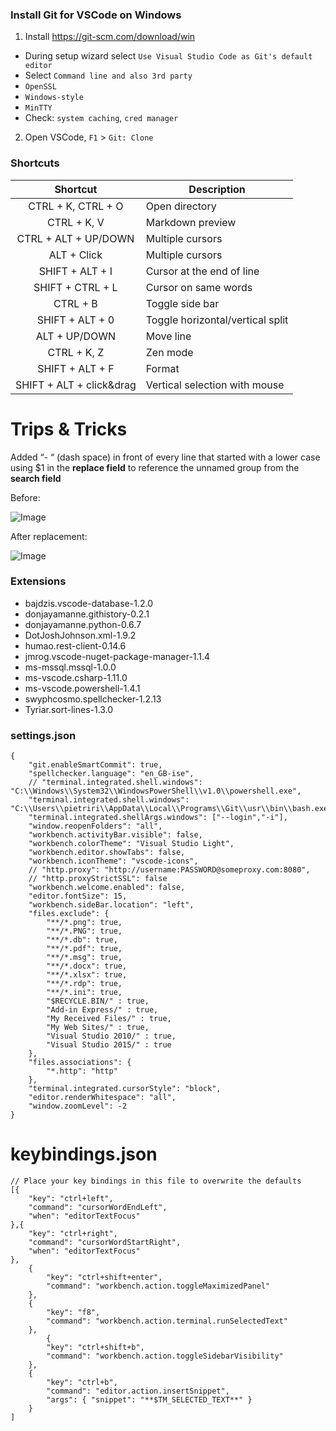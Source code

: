 ### Install Git for VSCode on Windows
1. Install https://git-scm.com/download/win
- During setup wizard select `Use Visual Studio Code as Git's default editor`
- Select `Command line and also 3rd party`
- `OpenSSL`
- `Windows-style`
- `MinTTY`
- Check: `system caching`, `cred manager`

2. Open VSCode, `F1` > `Git: Clone`

### Shortcuts
Shortcut | Description
:-:| - 
CTRL + K, CTRL + O | Open directory 
CTRL + K, V | Markdown preview 
CTRL + ALT + UP/DOWN | Multiple cursors
ALT + Click | Multiple cursors
SHIFT + ALT + I | Cursor at the end of line
SHIFT + CTRL + L | Cursor on same words
CTRL + B | Toggle side bar
SHIFT + ALT + 0 | Toggle horizontal/vertical split
ALT + UP/DOWN | Move line
CTRL + K, Z | Zen mode
SHIFT + ALT + F | Format
SHIFT + ALT + click&drag | Vertical selection with mouse

# Trips & Tricks
Added “- “ (dash space) in front of every line that started with a lower case using $1 in the **replace field** to reference the unnamed group from the **search field**

Before:

![Image](https://cardoppler.tech/static/vscode_02.png)

After replacement:

![Image](https://cardoppler.tech/static/vscode_01.png)

### Extensions
- bajdzis.vscode-database-1.2.0
- donjayamanne.githistory-0.2.1
- donjayamanne.python-0.6.7
- DotJoshJohnson.xml-1.9.2
- humao.rest-client-0.14.6
- jmrog.vscode-nuget-package-manager-1.1.4
- ms-mssql.mssql-1.0.0
- ms-vscode.csharp-1.11.0
- ms-vscode.powershell-1.4.1
- swyphcosmo.spellchecker-1.2.13
- Tyriar.sort-lines-1.3.0

### settings.json
```
{
    "git.enableSmartCommit": true,    
    "spellchecker.language": "en_GB-ise",
    // "terminal.integrated.shell.windows": "C:\\Windows\\System32\\WindowsPowerShell\\v1.0\\powershell.exe",
    "terminal.integrated.shell.windows": "C:\\Users\\pietriri\\AppData\\Local\\Programs\\Git\\usr\\bin\\bash.exe",
    "terminal.integrated.shellArgs.windows": ["--login","-i"],
    "window.reopenFolders": "all",
    "workbench.activityBar.visible": false,
    "workbench.colorTheme": "Visual Studio Light",
    "workbench.editor.showTabs": false,
    "workbench.iconTheme": "vscode-icons",
    // "http.proxy": "http://username:PASSWORD@someproxy.com:8080",
    // "http.proxyStrictSSL": false
    "workbench.welcome.enabled": false,
    "editor.fontSize": 15,
    "workbench.sideBar.location": "left",    
    "files.exclude": {
        "**/*.png": true,
        "**/*.PNG": true,
        "**/*.db": true,
        "**/*.pdf": true,
        "**/*.msg": true,
        "**/*.docx": true,
        "**/*.xlsx": true,
        "**/*.rdp": true,
        "**/*.ini": true,
        "$RECYCLE.BIN/" : true,
        "Add-in Express/" : true,
        "My Received Files/" : true,
        "My Web Sites/" : true,
        "Visual Studio 2010/" : true,
        "Visual Studio 2015/" : true
    },
    "files.associations": {
        "*.http": "http"
    },
    "terminal.integrated.cursorStyle": "block",
    "editor.renderWhitespace": "all",
    "window.zoomLevel": -2
}
```

# keybindings.json
```
// Place your key bindings in this file to overwrite the defaults
[{
    "key": "ctrl+left",
    "command": "cursorWordEndLeft",
    "when": "editorTextFocus"
},{
    "key": "ctrl+right",
    "command": "cursorWordStartRight",
    "when": "editorTextFocus"
},
    {
        "key": "ctrl+shift+enter",
        "command": "workbench.action.toggleMaximizedPanel"
    },
    {
        "key": "f8",
        "command": "workbench.action.terminal.runSelectedText"
    },
        {
        "key": "ctrl+shift+b",
        "command": "workbench.action.toggleSidebarVisibility"
    },
    {
        "key": "ctrl+b",
        "command": "editor.action.insertSnippet",
        "args": { "snippet": "**$TM_SELECTED_TEXT**" }
    }
]
```
